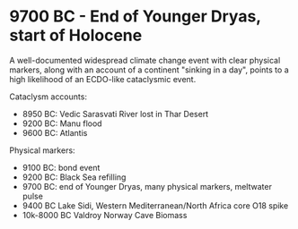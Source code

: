 # 9700 BC - End of Younger Dryas, start of Holocene

A well-documented widespread climate change event with clear physical markers, along with an account of a continent "sinking in a day", points to a high likelihood of an ECDO-like cataclysmic event.

Cataclysm accounts:
- 8950 BC: Vedic Sarasvati River lost in Thar Desert
- 9200 BC: Manu flood
- 9600 BC: Atlantis

Physical markers:
- 9100 BC: bond event
- 9200 BC: Black Sea refilling
- 9700 BC: end of Younger Dryas, many physical markers, meltwater pulse
- 9400 BC Lake Sidi, Western Mediterranean/North Africa core O18 spike
- 10k-8000 BC Valdroy Norway Cave Biomass